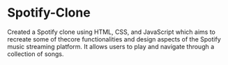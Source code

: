 # Spotify-Clone
Created a Spotify clone using HTML, CSS, and JavaScript which aims to recreate some of thecore functionalities and design aspects of the Spotify music streaming platform. It allows users to play and navigate through a collection of songs.
